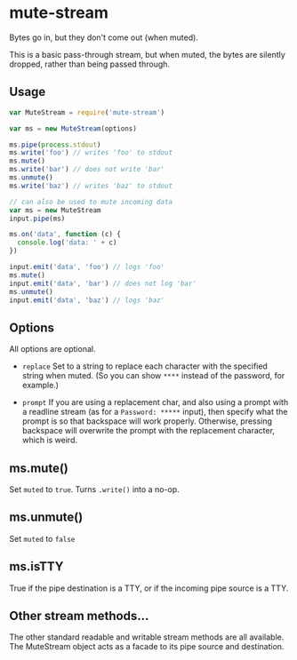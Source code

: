 # mute-stream

Bytes go in, but they don't come out (when muted).

This is a basic pass-through stream, but when muted, the bytes are
silently dropped, rather than being passed through.














<extoc></extoc>

## Usage

```javascript
var MuteStream = require('mute-stream')

var ms = new MuteStream(options)

ms.pipe(process.stdout)
ms.write('foo') // writes 'foo' to stdout
ms.mute()
ms.write('bar') // does not write 'bar'
ms.unmute()
ms.write('baz') // writes 'baz' to stdout

// can also be used to mute incoming data
var ms = new MuteStream
input.pipe(ms)

ms.on('data', function (c) {
  console.log('data: ' + c)
})

input.emit('data', 'foo') // logs 'foo'
ms.mute()
input.emit('data', 'bar') // does not log 'bar'
ms.unmute()
input.emit('data', 'baz') // logs 'baz'
```

## Options

All options are optional.

* `replace` Set to a string to replace each character with the
  specified string when muted.  (So you can show `****` instead of the
  password, for example.)

* `prompt` If you are using a replacement char, and also using a
  prompt with a readline stream (as for a `Password: *****` input),
  then specify what the prompt is so that backspace will work
  properly.  Otherwise, pressing backspace will overwrite the prompt
  with the replacement character, which is weird.

## ms.mute()

Set `muted` to `true`.  Turns `.write()` into a no-op.

## ms.unmute()

Set `muted` to `false`

## ms.isTTY

True if the pipe destination is a TTY, or if the incoming pipe source is
a TTY.

## Other stream methods...

The other standard readable and writable stream methods are all
available.  The MuteStream object acts as a facade to its pipe source
and destination.
